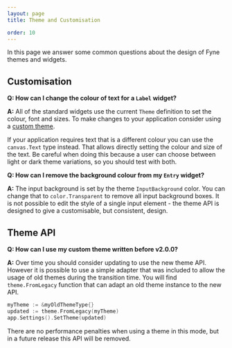 ```yaml
---
layout: page
title: Theme and Customisation

order: 10
---
```


In this page we answer some common questions about the design of Fyne themes and widgets.

## Customisation

**Q: How can I change the colour of text for a `Label` widget?**

**A:** All of the standard widgets use the current `Theme` definition to set the colour, font and sizes. To make changes to your application consider using a 
[custom theme](/tutorial/custom-theme).

If your application requires text that is a different colour you can use the `canvas.Text` type instead.
That allows directly setting the colour and size of the text. Be careful when doing this because a user can choose between light or dark theme variations, so you should test with both.

**Q: How can I remove the background colour from my `Entry` widget?**

**A:** The input background is set by the theme `InputBackground` color. You can change that to `color.Transparent` to remove all input background boxes. It is not possible to edit the style of a single input element - the theme API is designed to give a customisable, but consistent, design.

## Theme API

**Q: How can I use my custom theme written before v2.0.0?**

**A:** Over time you should consider updating to use the new theme API. However it is possible to use a simple adapter that was included to allow the usage of old themes during the transition time. You will find `theme.FromLegacy` function that can adapt an old theme instance to the new API.

```go
myTheme := &myOldThemeType{}
updated := theme.FromLegacy(myTheme)
app.Settings().SetTheme(updated)
```

There are no performance penalties when using a theme in this mode, but in a future release this API will be removed.
